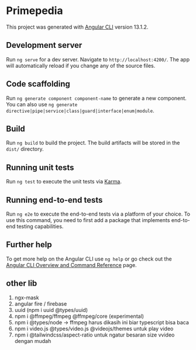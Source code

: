 # Primepedia

This project was generated with [Angular CLI](https://github.com/angular/angular-cli) version 13.1.2.

## Development server

Run `ng serve` for a dev server. Navigate to `http://localhost:4200/`. The app will automatically reload if you change any of the source files.

## Code scaffolding

Run `ng generate component component-name` to generate a new component. You can also use `ng generate directive|pipe|service|class|guard|interface|enum|module`.

## Build

Run `ng build` to build the project. The build artifacts will be stored in the `dist/` directory.

## Running unit tests

Run `ng test` to execute the unit tests via [Karma](https://karma-runner.github.io).

## Running end-to-end tests

Run `ng e2e` to execute the end-to-end tests via a platform of your choice. To use this command, you need to first add a package that implements end-to-end testing capabilities.

## Further help

To get more help on the Angular CLI use `ng help` or go check out the [Angular CLI Overview and Command Reference](https://angular.io/cli) page.


## other lib
1. ngx-mask
2. angular fire / firebase
3. uuid (npm i uuid @types/uuid)
4. npm i @ffmpeg/ffmpeg @ffmpeg/core (experimental)
5. npm i @types/node -> ffmpeg harus dikasih ini biar typescript bisa baca
6. npm i video.js @types/video.js @videojs/themes untuk play video
7. npm i @tailwindcss/aspect-ratio untuk ngatur besaran size vvideo dengan mudah

